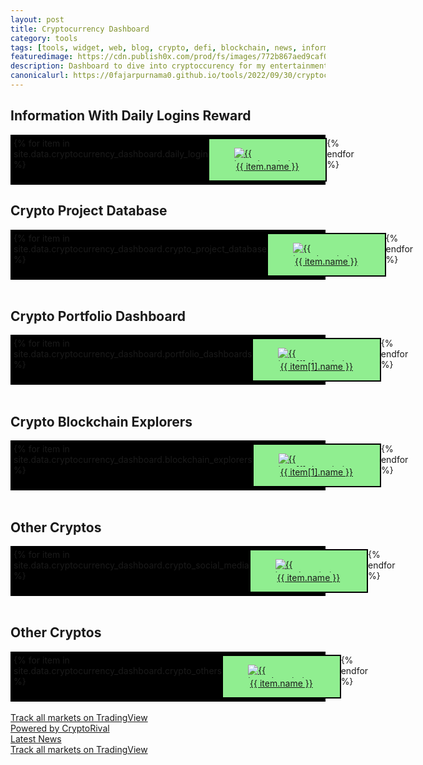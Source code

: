 ```yaml
---
layout: post
title: Cryptocurrency Dashboard
category: tools
tags: [tools, widget, web, blog, crypto, defi, blockchain, news, information, dashboard]
featuredimage: https://cdn.publish0x.com/prod/fs/images/772b867aed9caf09e65cedf45115aeda55e3c1c0605a932b48832ed00f31ef89.png
description: Dashboard to dive into cryptoccurency for my entertainment and hopefully others can enjoy as well.
canonicalurl: https://0fajarpurnama0.github.io/tools/2022/09/30/cryptocurrency-dashboard
---
```

<style>
  .wrapper {
    display: flex;
  }

  .wrapper > * {
    width: 100%;
  }

  .grid-container-6-3 {
    display: grid;
    grid-template-columns: auto auto auto auto auto auto;
    background-color: black;
    padding: 5px;
  }

  @media screen and (max-width: 767px) {
	  .grid-container-6-3 {
		  display: grid;
		  grid-template-columns: auto auto auto;
	  }
  }

  .grid-item-6-3 {
    background-color: lightgreen;
    border: 2px solid black;
  }

  .grid-item-6-3 > figure > figcaption {
    text-align: center;
  }

  .grid-item-6-3 > figure > img {
    max-height:1.5em;
    display: block;
    margin-left: auto;
    margin-right: auto;
  }

  .grid-item-6-3:hover {
    background-color: yellow;
  }
</style>

<!-- List of Crypto Information With Daily Login Start -->
<h2>Information With Daily Logins Reward</h2>
<div class="grid-container-6-3">
  {% for item in site.data.cryptocurrency_dashboard.daily_login %}
  <a href="{{ item.link }}" target="_blank" class="grid-item-6-3">
    <figure>
      <img src="{{ item.icon }}" alt="{{ item.description }}" />
      <figcaption>{{ item.name }}</figcaption>
    </figure>
  </a>
  {% endfor %}
</div>
<!-- List of Crypto Information With Daily Login End -->

<!-- List of crypto social media Start -->
<h2>Crypto Project Database</h2>
<div class="grid-container-6-3">
  {% for item in site.data.cryptocurrency_dashboard.crypto_project_database %}
  <a href="{{ item.link }}" target="_blank" class="grid-item-6-3">
    <figure>
    <img src="{{ item.icon }}" alt="{{ item.description }}" />
    <figcaption>{{ item.name }}</figcaption>
    </figure>
  </a>
  {% endfor %}
</div>
<br />
<!-- List of crypto social media End -->

<!-- List of crypto portfolio dashboard Start -->
<h2>Crypto Portfolio Dashboard</h2>
<div class="grid-container-6-3">
  {% for item in site.data.cryptocurrency_dashboard.portfolio_dashboards %}
    <a href="{{ item[1].website }}" target="_blank" class="grid-item-6-3">
      <figure>
      <img src="{{ item[1].icon }}" alt="{{ item[1].description }}" />
      <figcaption>{{ item[1].name }}</figcaption>
      </figure>
    </a>
  {% endfor %}
</div>
<br />
<!-- List of crypto portfolio dashboard End -->

<!-- List of crypto blockchain explorers Start -->
<h2>Crypto Blockchain Explorers</h2>
<div class="grid-container-6-3">
  {% for item in site.data.cryptocurrency_dashboard.blockchain_explorers %}
    <a href="{{ item[1].website }}" target="_blank" class="grid-item-6-3">
      <figure>
      <img src="{{ item[1].icon }}" alt="{{ item[1].description }}" />
      <figcaption>{{ item[1].name }}</figcaption>
      </figure>
    </a>
  {% endfor %}
</div>
<br />
<!-- List of crypto blockchain explorers End -->

<!-- List of crypto social media Start -->
<h2>Other Cryptos</h2>
<div class="grid-container-6-3">
  {% for item in site.data.cryptocurrency_dashboard.crypto_social_media %}
  <a href="{{ item.link }}" target="_blank" class="grid-item-6-3">
    <figure>
    <img src="{{ item.icon }}" alt="{{ item.description }}" />
    <figcaption>{{ item.name }}</figcaption>
    </figure>
  </a>
  {% endfor %}
</div>
<br />
<!-- List of crypto social media End -->

<!-- List of Other Cryptos Start -->
<h2>Other Cryptos</h2>
<div class="grid-container-6-3">
  {% for item in site.data.cryptocurrency_dashboard.crypto_others %}
  <a href="{{ item.link }}" target="_blank" class="grid-item-6-3">
    <figure>
    <img src="{{ item.icon }}" alt="{{ item.description }}" />
    <figcaption>{{ item.name }}</figcaption>
    </figure>
  </a>
  {% endfor %}
</div>
<br />
<!-- List of Other Cryptos End -->

<!-- old source code

<div id="defitoollist">
  <p>List of DeFi Tools</p>
	<ul>
	</ul>
</div>

<script>
const defitoolsxmlhttp = new XMLHttpRequest();
const defitoolsdiv = document.getElementById("defitoollist");
const defitoolsdivul = defitoolsdiv.querySelector("ul");
defitoolsxmlhttp.onload = function() {
  const myObj = JSON.parse(this.responseText);
  myObj.online.forEach(function(element) {
  	if(element.category == "defi"){
  		defitoolsdivul.innerHTML += `<li><a href="`+element.link+`" target="_blank">`+element.tool+`</a></li>`;
    }
  });
}
defitoolsxmlhttp.open("GET", "https://0fajarpurnama0.github.io/assets/json/tools.json");
defitoolsxmlhttp.send();
</script>

-->

<!-- List of DeFi Tools End -->

<!-- Trading View Economic Calendar Widget Start -->
<div class="wrapper">
  <div class="tradingview-widget-container">
    <div class="tradingview-widget-container__widget"></div>
    <div class="tradingview-widget-copyright"><a href="https://www.tradingview.com/" rel="noopener nofollow" target="_blank"><span class="blue-text">Track all markets on TradingView</span></a></div>
    <script type="text/javascript" src="https://s3.tradingview.com/external-embedding/embed-widget-timeline.js" async>
    {
    "feedMode": "all_symbols",
    "colorTheme": "dark",
    "isTransparent": false,
    "displayMode": "regular",
    "width": "100%",
    "height": "100%",
    "locale": "en"
  }
    </script>
  </div>
</div>
<!-- Trading View Economic Calendar Widget End -->

<!-- Coingecko Widget Start -->
<div class="wrapper">
  <script src="https://widgets.coingecko.com/coingecko-coin-heatmap-widget.js"></script>
  <coingecko-coin-heatmap-widget  height="400" locale="en"></coingecko-coin-heatmap-widget>
</div>
<!-- Coingecko Widget Stop -->


<!-- Publish0x Widget Start -->
<div class="wrapper">
  <script src="https://www.publish0x.com/widget/code"></script><publish0x-posts-widget aff="4oeEw0Yb0B" posts-number="9" content-type="tag" content-ids="19,5,8"></publish0x-posts-widget>
</div>
<!-- Publish0x Widget End -->

<!-- Cointelegraph Widget Start -->
<div class="wrapper">
  <script src="https://cointelegraph.com/news-widget" data-ct-widget-limit="6" data-ct-widget-theme="dark" data-ct-widget-size="large" data-ct-widget-priceindex="true" data-ct-widget-images="true" data-ct-widget-currency="USD" data-ct-widget-language="en"></script>
</div>
<!-- Cointelegraph Widget End -->

<!-- CryptoRival News Widget BEGIN -->
<div class="wrapper">
  <script type="text/javascript" src="https://static.cryptorival.com/js/newswidget.js"></script>
  <a id="cr-copyright" href="https://cryptorival.com/" target="_blank" rel="nofollow">Powered by CryptoRival</a>
  <script type="text/javascript">
  showNews('500', true, '0', 'FF9933', 'FF9933', 'E57300', '777777', '495');
  </script>
</div>
<!-- CryptoRival News Widget END -->

<!-- Cryptopanic Widget Start -->
<div class="wrapper">
  <a href="https://cryptopanic.com/" target="_blank" data-news_feed="recent" data-bg_color="#FFFFFF" data-text_color="#333333" data-link_color="#0091C2" data-header_bg_color="#30343B" data-header_text_color="#FFFFFF" class="CryptoPanicWidget">Latest News</a>
  <script src="https://static.cryptopanic.com/static/js/widgets.min.js"></script>
</div>
<!-- Cryptopanic Widget End -->

<!-- Cryptohpper Widget Start -->
<div class="wrapper">
  <div class="cryptohopper-web-widget" data-id="5" data-atid="32017"></div>
  <script src="https://www.cryptohopper.com/widgets/js/script"></script>
</div>
<!-- Cryptohopper Widget End -->

<!-- RSS App Widget Start -->
<div class="wrapper">
  <rssapp-wall id="tNoEXw86GRJa8uTA"></rssapp-wall><script src="https://widget.rss.app/v1/wall.js" type="text/javascript" async></script>
</div>
<!-- RSS App Widget End -->

<!-- Trading View Snaps Widget Start -->
<div class="wrapper">
  <div class="tradingview-widget-container">
    <div class="tradingview-widget-container__widget"></div>
    <div class="tradingview-widget-copyright"><a href="https://www.tradingview.com/" rel="noopener nofollow" target="_blank"><span class="blue-text">Track all markets on TradingView</span></a></div></div>
    <script type="text/javascript" src="https://s3.tradingview.com/external-embedding/embed-widget-timeline.js" async>
    {
    "feedMode": "all_symbols",
    "colorTheme": "dark",
    "isTransparent": false,
    "displayMode": "regular",
    "width": "100%",
    "height": "100%",
    "locale": "en"
    }
    </script>
</div>
<!-- Trading View Snaps Widget End -->